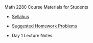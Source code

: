 Math 2280 Course Materials for Students

* [Syllabus](./syllabus/syllabus.md)

* [Suggested Homework Problems](./suggested_problems/suggested_problems.md)

* Day 1 Lecture Notes
